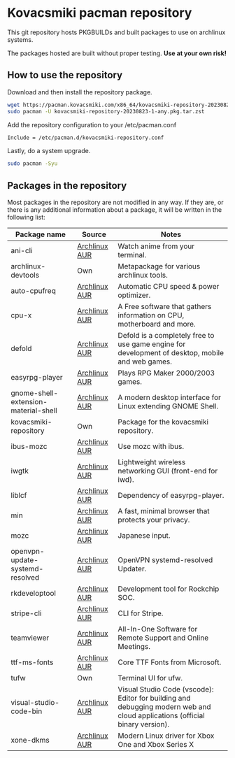 # Kovacsmiki pacman repository

This git repository hosts PKGBUILDs and built packages to use on archlinux systems.

The packages hosted are built without proper testing. **Use at your own risk!**

## How to use the repository

Download and then install the repository package.
```bash
wget https://pacman.kovacsmiki.com/x86_64/kovacsmiki-repository-20230823-1-any.pkg.tar.zst
sudo pacman -U kovacsmiki-repository-20230823-1-any.pkg.tar.zst
```
Add the repository configuration to your /etc/pacman.conf
```bash
Include = /etc/pacman.d/kovacsmiki-repository.conf
```

Lastly, do a system upgrade.
```bash
sudo pacman -Syu
```

## Packages in the repository

Most packages in the repository are not modified in any way. If they are, or there is any additional information about a package, it will be written in the following list:

Package name|Source|Notes
---|---|---
ani-cli|[Archlinux AUR](https://aur.archlinux.org/packages/ani-cli)|Watch anime from your terminal.
archlinux-devtools|Own|Metapackage for various archlinux tools.
auto-cpufreq|[Archlinux AUR](https://aur.archlinux.org/packages/auto-cpufreq)|Automatic CPU speed & power optimizer.
cpu-x|[Archlinux AUR](https://aur.archlinux.org/packages/cpu-x)|A Free software that gathers information on CPU, motherboard and more.
defold|[Archlinux AUR](https://aur.archlinux.org/packages/defold)|Defold is a completely free to use game engine for development of desktop, mobile and web games.
easyrpg-player|[Archlinux AUR](https://aur.archlinux.org/packages/easyrpg-player)|Plays RPG Maker 2000/2003 games.
gnome-shell-extension-material-shell|[Archlinux AUR](https://aur.archlinux.org/packages/gnome-shell-extension-material-shell)|A modern desktop interface for Linux extending GNOME Shell.
kovacsmiki-repository|Own|Package for the kovacsmiki repository.
ibus-mozc|[Archlinux AUR](https://aur.archlinux.org/packages/ibus-mozc)|Use mozc with ibus.
iwgtk|[Archlinux AUR](https://aur.archlinux.org/packages/iwgtk)|Lightweight wireless networking GUI (front-end for iwd).
liblcf|[Archlinux AUR](https://aur.archlinux.org/packages/liblcf)|Dependency of easyrpg-player.
min|[Archlinux AUR](https://aur.archlinux.org/packages/min)|A fast, minimal browser that protects your privacy.
mozc|[Archlinux AUR](https://aur.archlinux.org/packages/mozc)|Japanese input.
openvpn-update-systemd-resolved|[Archlinux AUR](https://aur.archlinux.org/packages/openvpn-update-systemd-resolved)|OpenVPN systemd-resolved Updater.
rkdeveloptool|[Archlinux AUR](https://aur.archlinux.org/packages/rkdeveloptool)|Development tool for Rockchip SOC.
stripe-cli|[Archlinux AUR](https://aur.archlinux.org/packages/stripe-cli)|CLI for Stripe.
teamviewer|[Archlinux AUR](https://aur.archlinux.org/packages/teamviewer)|All-In-One Software for Remote Support and Online Meetings.
ttf-ms-fonts|[Archlinux AUR](https://aur.archlinux.org/packages/ttf-ms-fonts)|Core TTF Fonts from Microsoft.
tufw|Own|Terminal UI for ufw.
visual-studio-code-bin|[Archlinux AUR](https://aur.archlinux.org/packages/visual-studio-code-bin)|Visual Studio Code (vscode): Editor for building and debugging modern web and cloud applications (official binary version).
xone-dkms|[Archlinux AUR](https://aur.archlinux.org/packages/xone-dkms)|Modern Linux driver for Xbox One and Xbox Series X|S controllers
